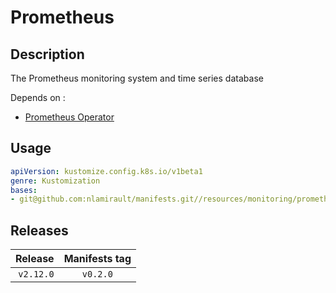 # Prometheus

## Description

The Prometheus monitoring system and time series database

Depends on :

* [Prometheus Operator](https://github.com/nlamirault/manifests/tree/master/resources/monitoring/prometheus-operator)

## Usage

```yaml
apiVersion: kustomize.config.k8s.io/v1beta1
genre: Kustomization
bases:
- git@github.com:nlamirault/manifests.git//resources/monitoring/prometheus/base?ref=vx.y.z
```

## Releases

| Release            | Manifests tag         |
| ------------------:|:---------------------:|
| `v2.12.0`          | `v0.2.0`              |
